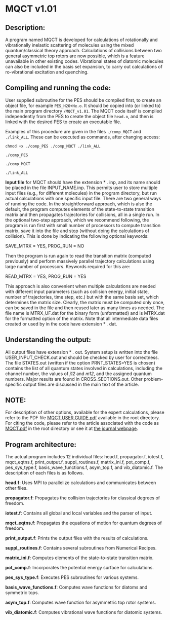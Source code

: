 # MQCT v1.01


## Description:

A program named MQCT is developed for calculations of rotationally and vibrationally inelastic scattering of molecules using the mixed quantum/classical theory approach. Calculations of collisions between two general asymmetric top rotors are now possible, which is a feature unavailable in other existing codes. Vibrational states of diatomic molecules can also be included in the basis set expansion, to carry out calculations of ro-vibrational excitation and quenching.



## Compiling and running the code:
User supplied subroutine for the PES should be compiled first, to create an object file, for example `PES_H2O+He.o`. It should be copied into (or linked to) the main program directory `/MQCT_v1.01`. The MQCT code itself is compiled independently from the PES to create the object file `head.o`, and then is linked with the desired PES to create an executable file.

Examples of this procedure are given in the files `./comp_MQCT` and `./link_ALL`. These can be executed as commands, after changing access: 

`chmod +x ./comp_PES ./comp_MQCT ./link_ALL`

`./comp_PES` 

`./comp_MQCT` 

`./link_ALL`

**Input file** for MQCT should have the extension * *.* inp, and its name should be placed in the file INPUT_NAME.inp. This permits user to store multiple input files (e.g., for different molecules) in the program directory, but run actual calculations with one specific input file. There are two general ways of running the code. In the straightforward approach, which is also the default, the program computes elements of the state-to-state transition matrix and then propagates trajectories for collisions, all in a single run. In the optional two-step approach, which we recommend following, the program is run first with small number of processors to compute transition matrix, save it into the file and stop (without doing the calculations of collision). This is done by indicating the following optional keywords:

SAVE_MTRX = YES, PROG_RUN = NO

Then the program is run again to read the transition matrix (computed previously) and perform massively parallel trajectory calculations using large number of processors. Keywords required for this are:

READ_MTRX = YES, PROG_RUN = YES

This approach is also convenient when multiple calculations are needed with different input parameters (such as collision energy, initial state, number of trajectories, time step, etc.) but with the same basis set, which determines the matrix size. Clearly, the matrix must be computed only once, can be saved in the file and then reused later as many times as needed. The file name is MTRX_UF.dat for the binary form (unformatted) and is MTRX.dat for the formatted option of the matrix. Note that all intermediate data files created or used by in the code have extension * *.* dat.

## Understanding the output:
All output files have extension * *.* out. System setup is written into the file USER_INPUT_CHECK.out and should be checked by user for correctness. The file STATES.out (written if the option PRNT_STATES=YES is chosen) contains the list of all quantum states involved in calculations, including the channel number, the values of *j12* and *m12*, and the assigned quantum numbers. Major results are found in CROSS_SECTIONS.out. Other problem-specific output files are discussed in the main text of the article. 

## NOTE:
For description of other options, available for the expert calculations, please refer to the PDF file [MQCT USER GUIDE.pdf](./MQCT_USER_GUIDE.pdf) available in the root directory. For citing the code, please refer to the article associated with the code as [MQCT.pdf](./MQCT.pdf) in the root directory or see it at [the journal webpage](https://doi.org/10.1016/j.cpc.2020.107155).

## Program architecture:

The actual program includes 12 individual files: head.f, propagator.f, iotest.f, mqct_eqtns.f, print_output.f, suppl_routines.f, matrix_ini.f, pot_comp.f, pes_sys_type.f, basis_wave_functions.f, asym_top.f, and vib_diatomic.f. The description of each files is as follows.

**head.f**: Uses MPI to parallelize calculations and communicates between other files.

**propagator.f**: Propagates the collision trajectories for classical degrees of freedom.

**iotest.f**: Contains all global and local variables and the parser of input.

**mqct_eqtns.f**: Propagates the equations of motion for quantum degrees of freedom.

**print_output.f**: Prints the output files with the results of calculations.

**suppl_routines.f**: Contains several subroutines from Numerical Recipes.

**matrix_ini.f**: Computes elements of the state-to-state transition matrix.

**pot_comp.f**: Incorporates the potential energy surface for calculations.

**pes_sys_type.f**: Executes PES subroutines for various systems.

**basis_wave_functions.f**: Computes wave functions for diatoms and symmetric tops.

**asym_top.f**: Computes wave function for asymmetric top rotor systems.

**vib_diatomic.f**: Computes vibrational wave functions for diatomic systems.

